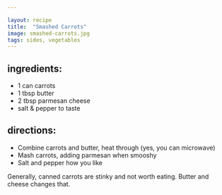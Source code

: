```yaml
---

layout: recipe
title:  "Smashed Carrots"
image: smashed-carrots.jpg
tags: sides, vegetables
---
```


## ingredients:
- 1 can carrots
- 1 tbsp butter
- 2 tbsp parmesan cheese
- salt & pepper to taste

## directions:
- Combine carrots and butter, heat through (yes, you can microwave)
- Mash carrots, adding parmesan when smooshy
- Salt and pepper how you like


Generally, canned carrots are stinky and not worth eating. Butter and cheese changes that.